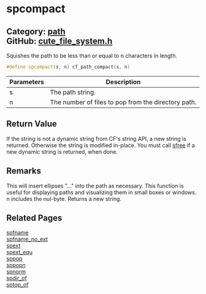 [](../header.md ':include')

# spcompact

Category: [path](/api_reference?id=path)  
GitHub: [cute_file_system.h](https://github.com/RandyGaul/cute_framework/blob/master/include/cute_file_system.h)  
---

Squishes the path to be less than or equal to n characters in length.

```cpp
#define spcompact(s, n) cf_path_compact(s, n)
```

Parameters | Description
--- | ---
s | The path string.
n | The number of files to pop from the directory path.

## Return Value

If the string is not a dynamic string from CF's string API, a new string is returned. Otherwise the
string is modified in-place. You must call [sfree](/string/sfree.md) if a new dynamic string is returned, when done.

## Remarks

This will insert ellipses "..." into the path as necessary. This function is useful for displaying paths
and visualizing them in small boxes or windows. n includes the nul-byte. Returns a new string.

## Related Pages

[spfname](/path/spfname.md)  
[spfname_no_ext](/path/spfname_no_ext.md)  
[spext](/path/spext.md)  
[spext_equ](/path/spext_equ.md)  
[sppop](/path/sppop.md)  
[sppopn](/path/sppopn.md)  
[spnorm](/path/spnorm.md)  
[spdir_of](/path/spdir_of.md)  
[sptop_of](/path/sptop_of.md)  
